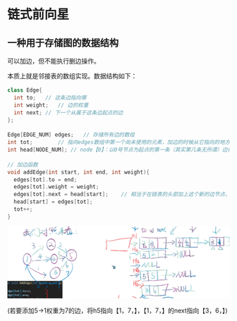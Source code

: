 # 链式前向星

## 一种用于存储图的数据结构

可以加边，但不能执行删边操作。

本质上就是邻接表的数组实现。数据结构如下：

```c++
class Edge{
  int to;	// 这条边指向哪
  int weight;	// 边的权重
  int next;	// 下一个从属于这条边起点的边
};

Edge[EDGE_NUM] edges;	// 存储所有边的数组
int tot;		// 指向edges数组中第一个尚未使用的元素，加边的时候从它指向的地方加。
int head[NODE_NUM]; // node【0】：以0号节点为起点的第一条（其实第几条无所谓）边在edges的哪里。通过这条边即可遍历所有0号节点开头的边。

// 加边函数
void addEdge(int start, int end, int weight){
  edges[tot].to = end;
  edges[tot].weight = weight;
  edges[tot].next = head[start];	// 相当于在链表的头部加上这个新的边节点，而不是尾部
  head[start] = edges[tot];	
  tot++;
}
```

![1](./img/1.png)

(若要添加5->1权重为7的边，将h5指向【1，7，】，【1，7，】的next指向【3，6，】)